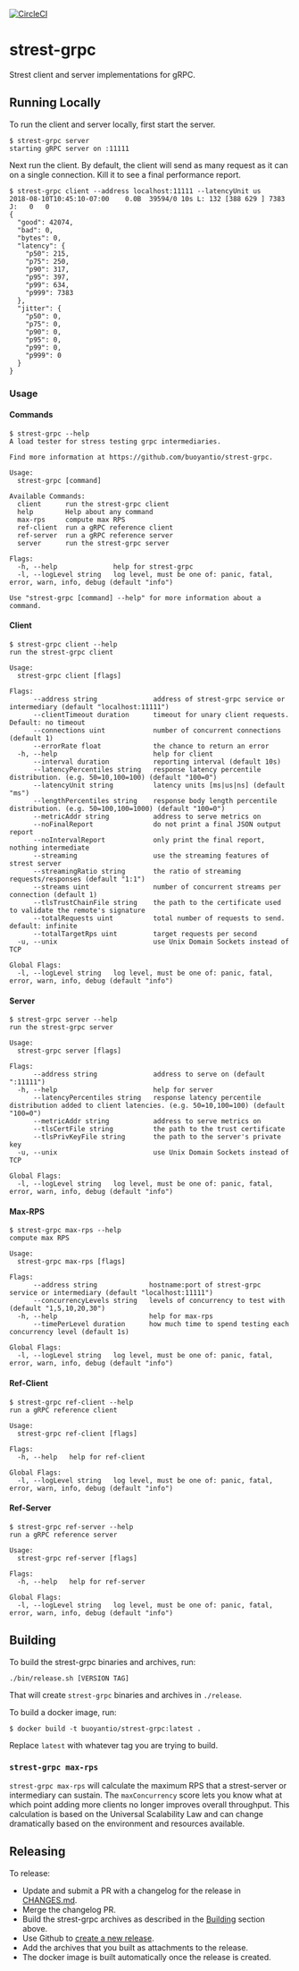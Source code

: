[![CircleCI](https://circleci.com/gh/BuoyantIO/strest-grpc.svg?style=shield)](https://circleci.com/gh/BuoyantIO/strest-grpc)

# strest-grpc

Strest client and server implementations for gRPC.

## Running Locally

To run the client and server locally, first start the server.

```
$ strest-grpc server
starting gRPC server on :11111
```

Next run the client. By default, the client will send as many request as it can
on a single connection. Kill it to see a final performance report.

```
$ strest-grpc client --address localhost:11111 --latencyUnit us
2018-08-10T10:45:10-07:00    0.0B  39594/0 10s L: 132 [388 629 ] 7383 J:   0   0
{
  "good": 42074,
  "bad": 0,
  "bytes": 0,
  "latency": {
    "p50": 215,
    "p75": 250,
    "p90": 317,
    "p95": 397,
    "p99": 634,
    "p999": 7383
  },
  "jitter": {
    "p50": 0,
    "p75": 0,
    "p90": 0,
    "p95": 0,
    "p99": 0,
    "p999": 0
  }
}
```

### Usage

#### Commands

```
$ strest-grpc --help
A load tester for stress testing grpc intermediaries.

Find more information at https://github.com/buoyantio/strest-grpc.

Usage:
  strest-grpc [command]

Available Commands:
  client      run the strest-grpc client
  help        Help about any command
  max-rps     compute max RPS
  ref-client  run a gRPC reference client
  ref-server  run a gRPC reference server
  server      run the strest-grpc server

Flags:
  -h, --help              help for strest-grpc
  -l, --logLevel string   log level, must be one of: panic, fatal, error, warn, info, debug (default "info")

Use "strest-grpc [command] --help" for more information about a command.
```

#### Client

```
$ strest-grpc client --help
run the strest-grpc client

Usage:
  strest-grpc client [flags]

Flags:
      --address string              address of strest-grpc service or intermediary (default "localhost:11111")
      --clientTimeout duration      timeout for unary client requests. Default: no timeout
      --connections uint            number of concurrent connections (default 1)
      --errorRate float             the chance to return an error
  -h, --help                        help for client
      --interval duration           reporting interval (default 10s)
      --latencyPercentiles string   response latency percentile distribution. (e.g. 50=10,100=100) (default "100=0")
      --latencyUnit string          latency units [ms|us|ns] (default "ms")
      --lengthPercentiles string    response body length percentile distribution. (e.g. 50=100,100=1000) (default "100=0")
      --metricAddr string           address to serve metrics on
      --noFinalReport               do not print a final JSON output report
      --noIntervalReport            only print the final report, nothing intermediate
      --streaming                   use the streaming features of strest server
      --streamingRatio string       the ratio of streaming requests/responses (default "1:1")
      --streams uint                number of concurrent streams per connection (default 1)
      --tlsTrustChainFile string    the path to the certificate used to validate the remote's signature
      --totalRequests uint          total number of requests to send. default: infinite
      --totalTargetRps uint         target requests per second
  -u, --unix                        use Unix Domain Sockets instead of TCP

Global Flags:
  -l, --logLevel string   log level, must be one of: panic, fatal, error, warn, info, debug (default "info")
```

#### Server

```
$ strest-grpc server --help
run the strest-grpc server

Usage:
  strest-grpc server [flags]

Flags:
      --address string              address to serve on (default ":11111")
  -h, --help                        help for server
      --latencyPercentiles string   response latency percentile distribution added to client latencies. (e.g. 50=10,100=100) (default "100=0")
      --metricAddr string           address to serve metrics on
      --tlsCertFile string          the path to the trust certificate
      --tlsPrivKeyFile string       the path to the server's private key
  -u, --unix                        use Unix Domain Sockets instead of TCP

Global Flags:
  -l, --logLevel string   log level, must be one of: panic, fatal, error, warn, info, debug (default "info")
```

#### Max-RPS

```
$ strest-grpc max-rps --help
compute max RPS

Usage:
  strest-grpc max-rps [flags]

Flags:
      --address string             hostname:port of strest-grpc service or intermediary (default "localhost:11111")
      --concurrencyLevels string   levels of concurrency to test with (default "1,5,10,20,30")
  -h, --help                       help for max-rps
      --timePerLevel duration      how much time to spend testing each concurrency level (default 1s)

Global Flags:
  -l, --logLevel string   log level, must be one of: panic, fatal, error, warn, info, debug (default "info")
```

#### Ref-Client

```
$ strest-grpc ref-client --help
run a gRPC reference client

Usage:
  strest-grpc ref-client [flags]

Flags:
  -h, --help   help for ref-client

Global Flags:
  -l, --logLevel string   log level, must be one of: panic, fatal, error, warn, info, debug (default "info")
```

#### Ref-Server

```
$ strest-grpc ref-server --help
run a gRPC reference server

Usage:
  strest-grpc ref-server [flags]

Flags:
  -h, --help   help for ref-server

Global Flags:
  -l, --logLevel string   log level, must be one of: panic, fatal, error, warn, info, debug (default "info")
```

## Building

To build the strest-grpc binaries and archives, run:

```
./bin/release.sh [VERSION TAG]
```

That will create `strest-grpc` binaries and archives in `./release`.

To build a docker image, run:

```
$ docker build -t buoyantio/strest-grpc:latest .
```

Replace `latest` with whatever tag you are trying to build.

### `strest-grpc max-rps`

`strest-grpc max-rps` will calculate the maximum RPS that a strest-server or intermediary
can sustain. The `maxConcurrency` score lets you know what at which point adding more
clients no longer improves overall throughput. This calculation is based on the
Universal Scalability Law and can change dramatically based on the environment and
resources available.

## Releasing

To release:

* Update and submit a PR with a changelog for the release in [CHANGES.md](CHANGES.md).
* Merge the changelog PR.
* Build the strest-grpc archives as described in the [Building](#building) section above.
* Use Github to [create a new release](https://github.com/BuoyantIO/strest-grpc/releases/new).
* Add the archives that you built as attachments to the release.
* The docker image is built automatically once the release is created.
